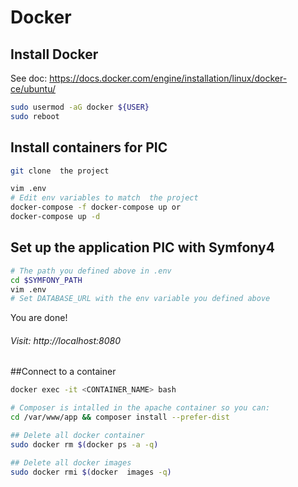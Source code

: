 Docker 
==================

## Install Docker

See doc: https://docs.docker.com/engine/installation/linux/docker-ce/ubuntu/

```bash
sudo usermod -aG docker ${USER}
sudo reboot
```

## Install containers for PIC

```bash
git clone  the project 

vim .env
# Edit env variables to match  the project
docker-compose -f docker-compose up or
docker-compose up -d
```

## Set up the  application PIC with Symfony4

```bash
# The path you defined above in .env
cd $SYMFONY_PATH
vim .env
# Set DATABASE_URL with the env variable you defined above
```

You are done!

###### Visit: http://localhost:8080


##Connect to a container

```bash
docker exec -it <CONTAINER_NAME> bash

# Composer is intalled in the apache container so you can:
cd /var/www/app && composer install --prefer-dist

```
```bash
## Delete all docker container
sudo docker rm $(docker ps -a -q)
```

```bash
## Delete all docker images
sudo docker rmi $(docker  images -q)
```
